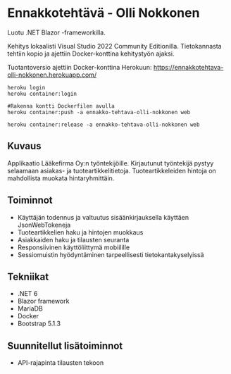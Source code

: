 # Ennakkotehtävä - Olli Nokkonen

Luotu .NET Blazor -frameworkilla.

Kehitys lokaalisti Visual Studio 2022 Community Editionilla.
Tietokannasta tehtiin kopio ja ajettiin Docker-konttina kehitystyön ajaksi.

Tuotantoversio ajettiin Docker-konttina Herokuun:
https://ennakkotehtava-olli-nokkonen.herokuapp.com/

```
heroku login
heroku container:login

#Rakenna kontti Dockerfilen avulla
heroku container:push -a ennakko-tehtava-olli-nokkonen web

heroku container:release -a ennakko-tehtava-olli-nokkonen web
```

## Kuvaus
Applikaatio Lääkefirma Oy:n työntekijöille. Kirjautunut työntekijä pystyy selaamaan asiakas- ja tuoteartikkelitietoja. Tuoteartikkeleiden hintoja on mahdollista muokata hintaryhmittäin.

## Toiminnot
- Käyttäjän todennus ja valtuutus sisäänkirjauksella käyttäen JsonWebTokeneja
- Tuoteartikkelien haku ja hintojen muokkaus
- Asiakkaiden haku ja tilausten seuranta
- Responsiivinen käyttöliittymä mobiilille
- Sessiomuistin hyödyntäminen tarpeellisesti tietokantakyselyissä

## Tekniikat
- .NET 6
- Blazor framework
- MariaDB
- Docker
- Bootstrap 5.1.3

## Suunnitellut lisätoiminnot
- API-rajapinta tilausten tekoon

